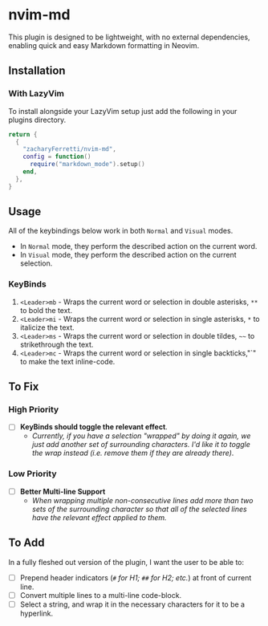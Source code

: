 # nvim-md

This plugin is designed to be lightweight, with no external dependencies, enabling quick and easy Markdown formatting in Neovim.

## Installation

### With LazyVim

To install alongside your LazyVim setup just add the following in your plugins directory.

```lua
return {
  {
    "zacharyFerretti/nvim-md",
    config = function()
      require("markdown_mode").setup()
    end,
  },
}
```

## Usage

All of the keybindings below work in both `Normal` and `Visual` modes.

- In `Normal` mode, they perform the described action on the current word.
- In `Visual` mode, they perform the described action on the current selection.

### KeyBinds

1. `<Leader>mb` - Wraps the current word or selection in double asterisks, `**` to bold the text.
2. `<Leader>mi` - Wraps the current word or selection in single asterisks, `*` to italicize the text.
3. `<Leader>ms` - Wraps the current word or selection in double tildes, `~~` to strikethrough the text.
4. `<Leader>mc` - Wraps the current word or selection in single backticks,"`" to make the text inline-code.

## To Fix

### High Priority

- [ ] **KeyBinds should toggle the relevant effect**.
  - _Currently, if you have a selection "wrapped" by doing it again, we just add another set of surrounding characters. I'd like it to toggle the wrap instead (i.e. remove them if they are already there)_.

### Low Priority

- [ ] **Better Multi-line Support**
  - _When wrapping multiple non-consecutive lines add more than two sets of the surrounding character so that all of the selected lines have the relevant effect applied to them._

## To Add

In a fully fleshed out version of the plugin, I want the user to be able to:

- [ ] Prepend header indicators (_`#` for H1; `##` for H2; etc._) at front of current line.
- [ ] Convert multiple lines to a multi-line code-block.
- [ ] Select a string, and wrap it in the necessary characters for it to be a hyperlink.
